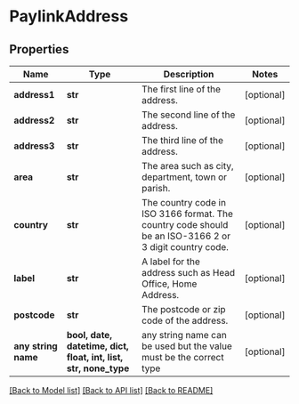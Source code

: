 # PaylinkAddress


## Properties
Name | Type | Description | Notes
------------ | ------------- | ------------- | -------------
**address1** | **str** | The first line of the address. | [optional] 
**address2** | **str** | The second line of the address. | [optional] 
**address3** | **str** | The third line of the address. | [optional] 
**area** | **str** | The area such as city, department, town or parish. | [optional] 
**country** | **str** | The country code in ISO 3166 format. The country code should be an ISO-3166 2 or 3 digit country code. | [optional] 
**label** | **str** | A label for the address such as Head Office, Home Address. | [optional] 
**postcode** | **str** | The postcode or zip code of the address. | [optional] 
**any string name** | **bool, date, datetime, dict, float, int, list, str, none_type** | any string name can be used but the value must be the correct type | [optional]

[[Back to Model list]](../README.md#documentation-for-models) [[Back to API list]](../README.md#documentation-for-api-endpoints) [[Back to README]](../README.md)


